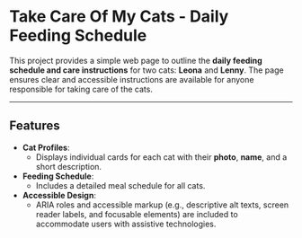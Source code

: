 # Take Care Of My Cats - Daily Feeding Schedule

This project provides a simple web page to outline the **daily feeding schedule and care instructions** for two cats: **Leona** and **Lenny**. The page ensures clear and accessible instructions are available for anyone responsible for taking care of the cats.

---

## Features

- **Cat Profiles**:
    - Displays individual cards for each cat with their **photo**, **name**, and a short description.
- **Feeding Schedule**:
    - Includes a detailed meal schedule for all cats.
- **Accessible Design**:
    - ARIA roles and accessible markup (e.g., descriptive alt texts, screen reader labels, and focusable elements) are included to accommodate users with assistive technologies.

